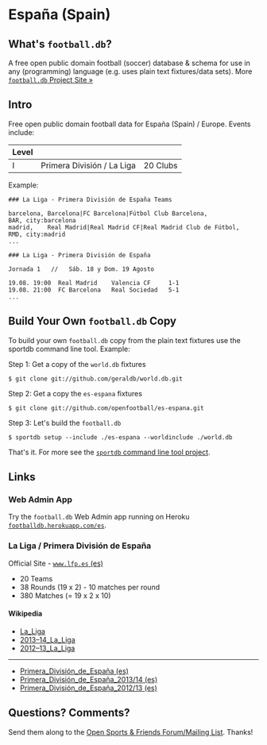 # España (Spain)

## What's `football.db`?

A free open public domain football (soccer) database & schema
for use in any (programming) language
(e.g. uses plain text fixtures/data sets).
More [`football.db` Project Site »](http://openfootball.github.io)

## Intro

Free open public domain football data for España (Spain) / Europe. Events include:

| Level |                                |            |
| ----- | ------------------------------ | ---------- |
| I     |  Primera División / La Liga    |  20 Clubs  |


Example:

~~~
### La Liga - Primera División de España Teams

barcelona, Barcelona|FC Barcelona|Fútbol Club Barcelona,           BAR, city:barcelona
madrid,    Real Madrid|Real Madrid CF|Real Madrid Club de Fútbol,  RMD, city:madrid
...
~~~

~~~
### La Liga - Primera División de España

Jornada 1   //   Sáb. 18 y Dom. 19 Agosto

19.08. 19:00  Real Madrid    Valencia CF     1-1
19.08. 21:00  FC Barcelona   Real Sociedad   5-1
...
~~~


## Build Your Own `football.db` Copy

To build your own `football.db` copy from the plain text fixtures
use the sportdb command line tool. Example:

Step 1:  Get a copy of the `world.db` fixtures

    $ git clone git://github.com/geraldb/world.db.git

Step 2:  Get a copy the `es-espana` fixtures

    $ git clone git://github.com/openfootball/es-espana.git

Step 3:  Let's build the `football.db`

    $ sportdb setup --include ./es-espana --worldinclude ./world.db

That's it. For more
see the [`sportdb` command line tool project](https://github.com/geraldb/sport.db.ruby).



## Links

### Web Admin App

Try the `football.db` Web Admin app running on Heroku
[`footballdb.herokuapp.com/es`](http://footballdb.herokuapp.com/es).

### La Liga / Primera División de España

Official Site - [`www.lfp.es` (es)](http://www.lfp.es)

- 20 Teams
- 38 Rounds (19 x 2) - 10 matches per round
- 380 Matches (= 19 x 2 x 10)



#### Wikipedia

- [La_Liga](http://en.wikipedia.org/wiki/La_Liga)
- [2013–14_La_Liga](http://en.wikipedia.org/wiki/2013–14_La_Liga)
- [2012–13_La_Liga](http://en.wikipedia.org/wiki/2012–13_La_Liga)

---

- [Primera_División_de_España (es)](http://es.wikipedia.org/wiki/Primera_División_de_España)
- [Primera_División_de_España_2013/14 (es)](http://es.wikipedia.org/wiki/Primera_División_de_España_2013/14)
- [Primera_División_de_España_2012/13 (es)](http://es.wikipedia.org/wiki/Primera_División_de_España_2012/13)


## Questions? Comments?

Send them along to the
[Open Sports & Friends Forum/Mailing List](http://groups.google.com/group/opensport).
Thanks!


